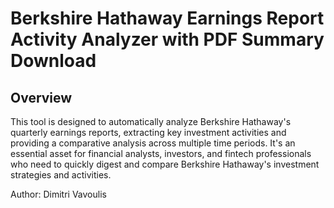 # Berkshire Hathaway Earnings Report Activity Analyzer with PDF Summary Download

## Overview
This tool is designed to automatically analyze Berkshire Hathaway's quarterly earnings reports, extracting key investment activities and providing a comparative analysis across multiple time periods. It's an essential asset for financial analysts, investors, and fintech professionals who need to quickly digest and compare Berkshire Hathaway's investment strategies and activities.

Author: Dimitri Vavoulis
